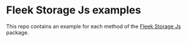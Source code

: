 # Fleek Storage Js examples

This repo contains an example for each method of the [Fleek Storage Js](https://docs.fleek.co/FleekStorageJs) package.